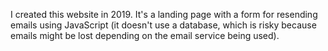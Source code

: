 I created this website in 2019. It's a landing page with a form for resending emails using JavaScript (it doesn't use a database, which is risky because emails might be lost depending on the email service being used).
